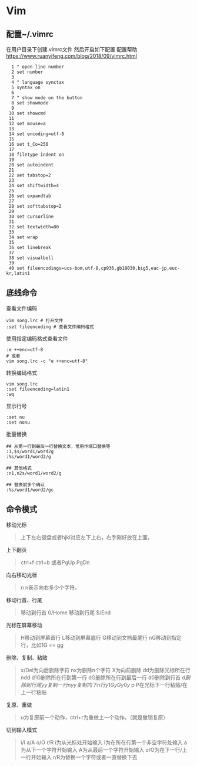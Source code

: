# Vim

## 配置~/.vimrc

在用户目录下创建.vimrc文件
然后开启如下配置  配置帮助 https://www.ruanyifeng.com/blog/2018/09/vimrc.html

```shell
  1 " open line number
  2 set number
  3
  4 " language synctax
  5 syntax on
  6
  7 " show mode on the button
  8 set showmode
  9
 10 set showcmd
 11
 12 set mouse=a
 13
 14 set encoding=utf-8
 15
 16 set t_Co=256
 17
 18 filetype indent on
 19
 20 set autoindent
 21
 22 set tabstop=2
 23
 24 set shiftwidth=4
 25
 26 set expandtab
 27
 28 set softtabstop=2
 29
 30 set cursorline
 31
 32 set textwidth=80
 33
 34 set wrap
 35
 36 set linebreak
 37
 38 set visualbell
 39
 40 set fileencodings=ucs-bom,utf-8,cp936,gb18030,big5,euc-jp,euc-kr,latin1
```

## 底线命令

查看文件编码
```shell
vim song.lrc # 打开文件
:set fileencoding # 查看文件编码格式
```

使用指定编码格式查看文件
```shell
:e ++enc=utf-8
# 或者
vim song.lrc -c "e ++enc=utf-8"
```


转换编码格式
```shell
vim song.lrc
:set fileencoding=latin1
:wq
```

显示行号
```shell
:set nu
:set nonu 
```

批量替换
```shell
## 从第一行到最后一行替换文本，常用作端口替换等
:1,$s/word1/word2g
:%s/word1/word2/g

## 其他格式
:n1,n2s/word1/word2/g

## 替换前多个确认
:%s/word1/word2/gc
```


## 命令模式
移动光标
> 上下左右键盘或者hjkl对应左下上右，右手刚好放在上面。

上下翻页
> ctrl+f ctrl+b 或者PgUp PgDn

向右移动光标
> n<space> n表示向右多少个字符。

移动行首、行尾
> 移动到行首 0/Home 移动到行尾 $/End

光标在屏幕移动
> H移动到屏幕首行  L移动到屏幕底行 G移动到文档最尾行
> nG移动到指定行，比如1G == gg

删除、复制、粘贴
> x/Del为向后删除字符 nx为删除n个字符  X为向前删除
> dd为删除光标所在行 ndd
> d1G删除所在行到第一行
> dG删除所在行到最后一行
> d0删除到行首
> d$删除到行尾
> yy复制一行
> nyy复制向下n行
> y1G yG y0 y$
> p P在光标下一行粘贴/在上一行粘贴

复原、重做
> u为复原前一个动作，ctrl+r为重做上一个动作。（就是撤销复原）

切到输入模式

> i/I a/A o/O r/R
> i为从光标处开始输入
> I为在所在行第一个非空字符处输入
> a为从下一个字符开始输入
> A为从最后一个字符开始输入
> o/O为在下一行/上一行开始输入
> r/R为替换一个字符或者一直替换下去


